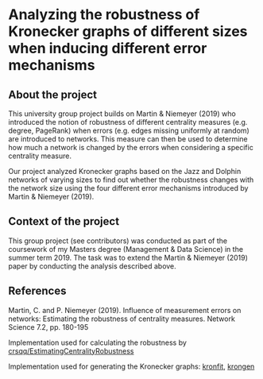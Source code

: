 # Analyzing the robustness of Kronecker graphs of different sizes when inducing different error mechanisms

## About the project

This university group project builds on Martin & Niemeyer (2019) who introduced the notion of robustness of different centrality measures (e.g. degree, PageRank) when errors (e.g. edges missing uniformly at random) are introduced to networks. This measure can then be used to determine how much a network is changed by the errors when considering a specific centrality measure.

Our project analyzed Kronecker graphs based on the Jazz and Dolphin networks of varying sizes to find out whether the robustness changes with the network size using the four different error mechanisms introduced by Martin & Niemeyer (2019). 

## Context of the project

This group project (see contributors) was conducted as part of the coursework of my Masters degree (Management & Data Science) in the summer term 2019. The task was to extend the Martin & Niemeyer (2019) paper by conducting the analysis described above.

## References

Martin, C. and P. Niemeyer (2019). Influence of measurement errors on networks: Estimating the robustness of centrality measures. Network Science 7.2, pp. 180-195

Implementation used for calculating the robustness by [crsqq/EstimatingCentralityRobustness](https://github.com/crsqq/EstimatingCentralityRobustness)

Implementation used for generating the Kronecker graphs: [kronfit](https://github.com/snap-stanford/snap/tree/master/examples/kronfit), [krongen](https://github.com/snap-stanford/snap/tree/master/examples/krongen)
